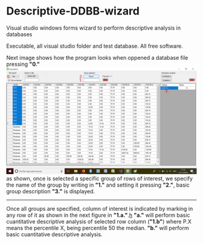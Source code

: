 # Descriptive-DDBB-wizard
Visual studio windows forms wizard to perform descriptive analysis in databases

Executable, all visual studio folder and test database. All free software.

Next image shows how the program looks when oppened a database file pressing **"0."**![](https://raw.githubusercontent.com/ManuelOrdovasAnalyst/Descriptive-DDBB-wizard/master/openddbb.png)
as shown, once is selected a specific group of rows of interest, we specify the name of the group by writing in **"1."** and setting it pressing **"2."**, basic group description **"3."** is displayed.

--------
Once all groups are specified, column of interest is indicated by marking in any row of it as shown in the next figure in **"1.a."**.[h](https://raw.githubusercontent.com/ManuelOrdovasAnalyst/Descriptive-DDBB-wizard/master/howto.png)
**"a."** will perform basic cuantitative descriptive analysis of selected row column (**"1.b"**) where P.X means the percentile X, being percentile 50 the median. **"b."** will perform basic cuantitative descriptive analysis.
